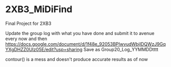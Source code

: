 # 2XB3_MiDiFind
Final Project for 2XB3

Update the group log with what you have done and submit it to avenue every now and then
https://docs.google.com/document/d/1f48e_92053BPIwvudWbjIDQWzJ9GqYXgDHZZ0UIz05E/edit?usp=sharing
Save as Group20_Log_YYMMDDtttt


contour() is a mess and doesn't produce accurate results as of now
